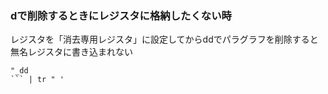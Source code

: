 ### dで削除するときにレジスタに格納したくない時
<!-- {ISSUEタイトル}.md になります -->
<!-- ISSUEラベル名に対応するディレクトリに格納されます -->
<!-- ISSUEタイトルに`###`を足して、descriptionの1行目に自動追記します -->

レジスタを「消去専用レジスタ」に設定してからddでパラグラフを削除すると無名レジスタに書き込まれない
```vim
"_dd
``` | tr " ' 
